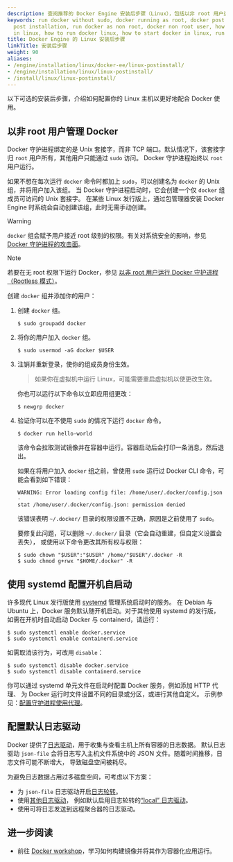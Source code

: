 ```yaml
---
description: 查阅推荐的 Docker Engine 安装后步骤（Linux），包括以非 root 用户运行 Docker 等。
keywords: run docker without sudo, docker running as root, docker post install, docker
  post installation, run docker as non root, docker non root user, how to run docker
  in linux, how to run docker linux, how to start docker in linux, run docker on linux
title: Docker Engine 的 Linux 安装后步骤
linkTitle: 安装后步骤
weight: 90
aliases:
- /engine/installation/linux/docker-ee/linux-postinstall/
- /engine/installation/linux/linux-postinstall/
- /install/linux/linux-postinstall/
---
```


以下可选的安装后步骤，介绍如何配置你的 Linux 主机以更好地配合 Docker 使用。

## 以非 root 用户管理 Docker

Docker 守护进程绑定的是 Unix 套接字，而非 TCP 端口。默认情况下，该套接字归 `root` 用户所有，其他用户只能通过 `sudo` 访问。
Docker 守护进程始终以 `root` 用户运行。

如果不想在每次运行 `docker` 命令时都加上 `sudo`，可以创建名为 `docker` 的 Unix 组，并将用户加入该组。
当 Docker 守护进程启动时，它会创建一个仅 `docker` 组成员可访问的 Unix 套接字。
在某些 Linux 发行版上，通过包管理器安装 Docker Engine 时系统会自动创建该组，此时无需手动创建。

<!-- prettier-ignore -->
> [!WARNING]
>
> `docker` 组会赋予用户接近 root 级别的权限。有关对系统安全的影响，参见
> [Docker 守护进程的攻击面](../security/_index.md#docker-daemon-attack-surface)。

> [!NOTE]
>
> 若要在无 root 权限下运行 Docker，参见
> [以非 root 用户运行 Docker 守护进程（Rootless 模式）](../security/rootless.md)。

创建 `docker` 组并添加你的用户：

1. 创建 `docker` 组。

   ```console
   $ sudo groupadd docker
   ```

2. 将你的用户加入 `docker` 组。

   ```console
   $ sudo usermod -aG docker $USER
   ```

3. 注销并重新登录，使你的组成员身份生效。

   > 如果你在虚拟机中运行 Linux，可能需要重启虚拟机以使更改生效。

   你也可以运行以下命令以立即应用组更改：

   ```console
   $ newgrp docker
   ```

4. 验证你可以在不使用 `sudo` 的情况下运行 `docker` 命令。

   ```console
   $ docker run hello-world
   ```

   该命令会拉取测试镜像并在容器中运行。容器启动后会打印一条消息，然后退出。

   如果在将用户加入 `docker` 组之前，曾使用 `sudo` 运行过 Docker CLI 命令，可能会看到如下错误：

   ```text
   WARNING: Error loading config file: /home/user/.docker/config.json -
   stat /home/user/.docker/config.json: permission denied
   ```

   该错误表明 `~/.docker/` 目录的权限设置不正确，原因是之前使用了 `sudo`。

   要修复此问题，可以删除 `~/.docker/` 目录（它会自动重建，但自定义设置会丢失），
   或使用以下命令更改其所有权与权限：

   ```console
   $ sudo chown "$USER":"$USER" /home/"$USER"/.docker -R
   $ sudo chmod g+rwx "$HOME/.docker" -R
   ```

## 使用 systemd 配置开机自启动

许多现代 Linux 发行版使用 [systemd](https://systemd.io/) 管理系统启动时的服务。
在 Debian 与 Ubuntu 上，Docker 服务默认随开机启动。对于其他使用 systemd 的发行版，
如需在开机时自动启动 Docker 与 containerd，请运行：

```console
$ sudo systemctl enable docker.service
$ sudo systemctl enable containerd.service
```

如需取消该行为，可改用 `disable`：

```console
$ sudo systemctl disable docker.service
$ sudo systemctl disable containerd.service
```

你可以通过 systemd 单元文件在启动时配置 Docker 服务，例如添加 HTTP 代理、
为 Docker 运行时文件设置不同的目录或分区，或进行其他自定义。
示例参见：[配置守护进程使用代理](/manuals/engine/daemon/proxy.md#systemd-unit-file)。

## 配置默认日志驱动

Docker 提供了[日志驱动](/manuals/engine/logging/_index.md)，用于收集与查看主机上所有容器的日志数据。
默认日志驱动 `json-file` 会将日志写入主机文件系统中的 JSON 文件。随着时间推移，日志文件可能不断增大，
导致磁盘空间被耗尽。

为避免日志数据占用过多磁盘空间，可考虑以下方案：

- 为 `json-file` 日志驱动开启[日志轮转](/manuals/engine/logging/drivers/json-file.md)。
- 使用[其他日志驱动](/manuals/engine/logging/configure.md#configure-the-default-logging-driver)，
  例如默认启用日志轮转的[“local” 日志驱动](/manuals/engine/logging/drivers/local.md)。
- 使用可将日志发送到远程聚合器的日志驱动。

## 进一步阅读

- 前往 [Docker workshop](/get-started/workshop/_index.md)，学习如何构建镜像并将其作为容器化应用运行。
